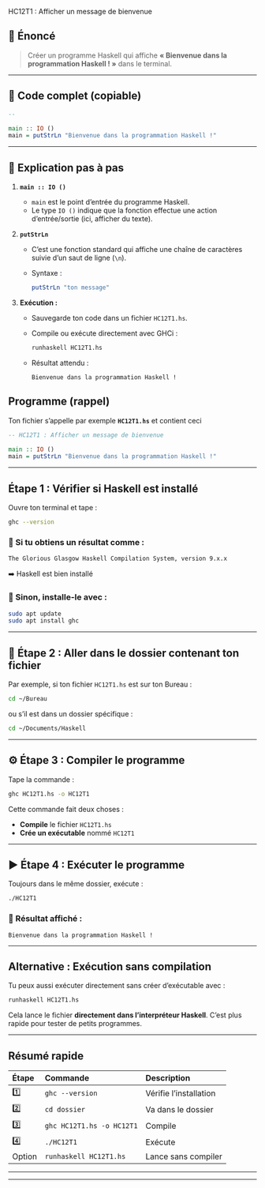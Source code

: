 HC12T1 : Afficher un message de bienvenue

## 🔹 Énoncé

> Créer un programme Haskell qui affiche
> **« Bienvenue dans la programmation Haskell ! »** dans le terminal.

---

## 🔹 Code complet (copiable)

```haskell
-- 

main :: IO ()
main = putStrLn "Bienvenue dans la programmation Haskell !"
```

---

## 🔹 Explication pas à pas

1. **`main :: IO ()`**

   * `main` est le point d’entrée du programme Haskell.
   * Le type `IO ()` indique que la fonction effectue une action d’entrée/sortie (ici, afficher du texte).

2. **`putStrLn`**

   * C’est une fonction standard qui affiche une chaîne de caractères suivie d’un saut de ligne (`\n`).
   * Syntaxe :

     ```haskell
     putStrLn "ton message"
     ```

3. **Exécution :**

   * Sauvegarde ton code dans un fichier `HC12T1.hs`.
   * Compile ou exécute directement avec GHCi :

     ```bash
     runhaskell HC12T1.hs
     ```
   * Résultat attendu :

     ```
     Bienvenue dans la programmation Haskell !
     ```


##  Programme (rappel)

Ton fichier s’appelle par exemple **`HC12T1.hs`** et contient ceci 

```haskell
-- HC12T1 : Afficher un message de bienvenue

main :: IO ()
main = putStrLn "Bienvenue dans la programmation Haskell !"
```

---

##  Étape 1 : Vérifier si Haskell est installé

Ouvre ton terminal et tape :

```bash
ghc --version
```

### 🔹 Si tu obtiens un résultat comme :

```
The Glorious Glasgow Haskell Compilation System, version 9.x.x
```

➡️ Haskell est bien installé 

### 🔹 Sinon, installe-le avec :

```bash
sudo apt update
sudo apt install ghc
```

---

## 🧾 Étape 2 : Aller dans le dossier contenant ton fichier

Par exemple, si ton fichier `HC12T1.hs` est sur ton Bureau :

```bash
cd ~/Bureau
```

ou s’il est dans un dossier spécifique :

```bash
cd ~/Documents/Haskell
```

---

## ⚙️ Étape 3 : Compiler le programme

Tape la commande :

```bash
ghc HC12T1.hs -o HC12T1
```

Cette commande fait deux choses :

* **Compile** le fichier `HC12T1.hs`
* **Crée un exécutable** nommé `HC12T1`

---

## ▶️ Étape 4 : Exécuter le programme

Toujours dans le même dossier, exécute :

```bash
./HC12T1
```

### 🔹 Résultat affiché :

```
Bienvenue dans la programmation Haskell !
```

---

##  Alternative : Exécution sans compilation

Tu peux aussi exécuter directement sans créer d’exécutable avec :

```bash
runhaskell HC12T1.hs
```

 Cela lance le fichier **directement dans l’interpréteur Haskell**.
C’est plus rapide pour tester de petits programmes.

---

##  Résumé rapide

| Étape     | Commande                  | Description            |
| :-------- | :------------------------ | :--------------------- |
| 1️⃣       | `ghc --version`           | Vérifie l’installation |
| 2️⃣       | `cd dossier`              | Va dans le dossier     |
| 3️⃣       | `ghc HC12T1.hs -o HC12T1` | Compile                |
| 4️⃣       | `./HC12T1`                | Exécute                |
|  Option | `runhaskell HC12T1.hs`    | Lance sans compiler    |

---


---

